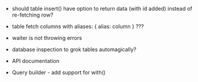 * should table insert() have option to return data (with id added) instead of
  re-fetching row?

* table fetch columns with aliases: { alias: column } ???

* waiter is not throwing errors

* database inspection to grok tables automagically?

* API documentation

* Query builder - add support for with()


